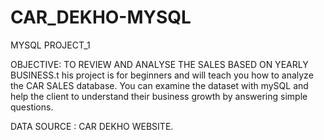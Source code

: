 # CAR_DEKHO-MYSQL

MYSQL PROJECT_1

OBJECTIVE: TO REVIEW AND ANALYSE THE SALES BASED ON YEARLY BUSINESS.t his project is for beginners and will teach you how to analyze the CAR SALES database. You can examine the dataset with mySQL and help the client to  understand their business growth by answering simple questions.

DATA SOURCE : CAR DEKHO WEBSITE.
